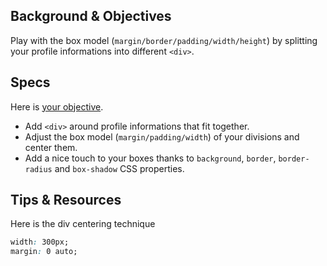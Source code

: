 ## Background & Objectives

Play with the box model (`margin/border/padding/width/height`) by splitting your profile informations into different `<div>`.


## Specs

Here is [your objective](http://lewagon.github.io/html-css-challenges/03-box-model/).

- Add `<div>` around profile informations that fit together.
- Adjust the box model (`margin/padding/width`) of your divisions and center them.
- Add a nice touch to your boxes thanks to `background`, `border`, `border-radius` and `box-shadow` CSS properties.


## Tips & Resources

Here is the div centering technique

```css
width: 300px;
margin: 0 auto;
```